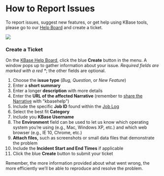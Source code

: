 # How to Report Issues

To report issues, suggest new features, or get help using KBase tools, please go to our [Help Board](https://kbase-jira.atlassian.net) and create a ticket.&#x20;

![](../.gitbook/assets/submitajiratickettohelpdesk.gif)

### Create a Ticket

On the [KBase Help Board](https://kbase-jira.atlassian.net), click the blue **Create** button in the menu. A window pops up to gather information about your issue. _Required fields are marked with a red \*_; the other fields are optional.&#x20;

1. Choose the **issue type** (_Bug,_ _Question_, or _New Feature_)
2. Enter a **short summary**
3. Enter a longer **description** with more details
4. Enter the **URL of the affected Narrative** (remember to [share the Narrative](../getting-started/narrative/share.md) with "kbasehelp")
5. Include the specific **Job ID** found within the [Job Log](job-log.md#job-browser)
6. Select the best fit **Category**
7. Include you **KBase Username**
8. The **Environment** field can be used to let us know which operating system you’re using (e.g., Mac, Windows XP, etc.) and which web browser (e.g., IE 10, Chrome, etc.)
9. **Attach files,** such as screenshots or small data files that demonstrate the problem
10. Include the **Incident Start and End Times** if applicable&#x20;
11. Click the blue **Create** button to submit your ticket

Remember, the more information provided about what went wrong, the more efficiently we’ll be able to reproduce and resolve the problem.
